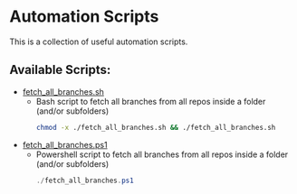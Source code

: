 # Automation Scripts
This is a collection of useful automation scripts.

## Available Scripts:

- [fetch_all_branches.sh](https://github.com/pandego/automation-by-script/blob/main/fetch_all_branches.sh)
   - Bash script to fetch all branches from all repos inside a folder (and/or subfolders)
     ```bash
     chmod -x ./fetch_all_branches.sh && ./fetch_all_branches.sh
     ```
- [fetch_all_branches.ps1](https://github.com/pandego/automation-by-script/blob/main/fetch_all_branches.ps1)
   - Powershell script to fetch all branches from all repos inside a folder (and/or subfolders)
     ```powershell
     ./fetch_all_branches.ps1
     ```
